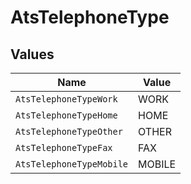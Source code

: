 # AtsTelephoneType


## Values

| Name                     | Value                    |
| ------------------------ | ------------------------ |
| `AtsTelephoneTypeWork`   | WORK                     |
| `AtsTelephoneTypeHome`   | HOME                     |
| `AtsTelephoneTypeOther`  | OTHER                    |
| `AtsTelephoneTypeFax`    | FAX                      |
| `AtsTelephoneTypeMobile` | MOBILE                   |